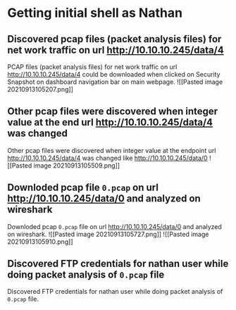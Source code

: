 # Getting initial shell as Nathan
## Discovered pcap files (packet analysis files) for net work traffic on url http://10.10.10.245/data/4 
PCAP files (packet analysis files) for net work traffic on url http://10.10.10.245/data/4  could be downloaded when clicked on Security Snapshot on dashboard navigation bar on main webpage.
![[Pasted image 20210913105207.png]]
## Other pcap files were discovered when integer value at the end url http://10.10.10.245/data/4 was changed  
 Other pcap files were discovered when integer value at the endpoint url http://10.10.10.245/data/4 was changed like http://10.10.10.245/data/0 
 ![[Pasted image 20210913105509.png]]
 ## Downloded pcap file `0.pcap` on url  http://10.10.10.245/data/0  and analyzed on wireshark
 Downloded pcap `0.pcap` file on url  http://10.10.10.245/data/0  and analyzed on wireshark.
 ![[Pasted image 20210913105727.png]]
 ![[Pasted image 20210913105910.png]]
 ## Discovered FTP credentials for nathan user while doing packet analysis of `0.pcap` file
 Discovered FTP credentials for nathan user while doing packet analysis of `0.pcap` file.
 
 